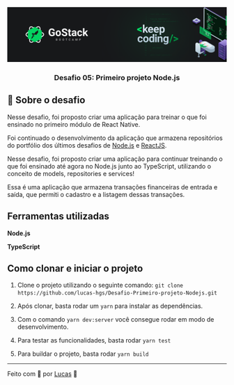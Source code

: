<img alt="GoStack" src="assets/desafio.png" />

<h3 align="center">
  Desafio 05: Primeiro projeto Node.js
</h3>

## :rocket: Sobre o desafio

Nesse desafio, foi proposto criar uma aplicação para treinar o que foi ensinado no primeiro módulo de React Native.

Foi continuado o desenvolvimento da aplicação que armazena repositórios do portfólio dos últimos desafios de [Node.js](https://github.com/lucas-hgs/desafio-conceitos-nodejs) e [ReactJS](https://github.com/lucas-hgs/desafio-conceitos-reactjs).

Nesse desafio, foi proposto criar uma aplicação para continuar treinando o que foi ensinado até agora no Node.js junto ao TypeScript, utilizando o conceito de models, repositories e services!

Essa é uma aplicação que armazena transações financeiras de entrada e saída, que permiti o cadastro e a listagem dessas transações.

## Ferramentas utilizadas

**Node.js**

**TypeScript**

## Como clonar e iniciar o projeto

1. Clone o projeto utilizando o seguinte comando: ```git clone https://github.com/lucas-hgs/Desafio-Primeiro-projeto-Nodejs.git```

2. Após clonar, basta rodar um ```yarn``` para instalar as dependências.

3. Com o comando ```yarn dev:server``` você consegue rodar em modo de desenvolvimento.

4. Para testar as funcionalidades, basta rodar ```yarn test```

5. Para buildar o projeto, basta rodar ```yarn build```

---

Feito com 💜 por [Lucas](https://www.linkedin.com/in/lucas-hgs/) :wave:
